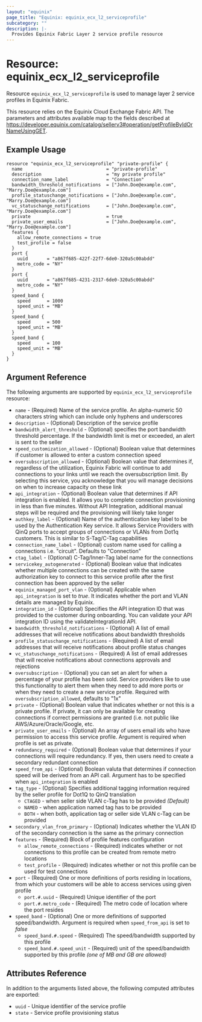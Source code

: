 ```yaml
---
layout: "equinix"
page_title: "Equinix: equinix_ecx_l2_serviceprofile"
subcategory: ""
description: |-
  Provides Equinix Fabric Layer 2 service profile resource
---
```


# Resource: equinix_ecx_l2_serviceprofile

Resource `equinix_ecx_l2_serviceprofile` is used to manage layer 2 service profiles
in Equinix Fabric.

This resource relies on the Equinix Cloud Exchange Fabric API. The parameters
and attributes available map to the fields described at
<https://developer.equinix.com/catalog/sellerv3#operation/getProfileByIdOrNameUsingGET>.

## Example Usage

```hcl
resource "equinix_ecx_l2_serviceprofile" "private-profile" {
  name                               = "private-profile"
  description                        = "my private profile"
  connection_name_label              = "Connection"
  bandwidth_threshold_notifications  = ["John.Doe@example.com", "Marry.Doe@example.com"]
  profile_statuschange_notifications = ["John.Doe@example.com", "Marry.Doe@example.com"]
  vc_statuschange_notifications      = ["John.Doe@example.com", "Marry.Doe@example.com"]
  private                            = true
  private_user_emails                = ["John.Doe@example.com", "Marry.Doe@example.com"]
  features {
    allow_remote_connections = true
    test_profile = false
  }
  port {
    uuid       = "a867f685-422f-22f7-6de0-320a5c00abdd"
    metro_code = "NY"
  }
  port {
    uuid       = "a867f685-4231-2317-6de0-320a5c00abdd"
    metro_code = "NY"
  }
  speed_band {
    speed      = 1000
    speed_unit = "MB"
  }
  speed_band {
    speed      = 500
    speed_unit = "MB"
  }
  speed_band {
    speed      = 100
    speed_unit = "MB"
  }
}
```

## Argument Reference

The following arguments are supported by `equinix_ecx_l2_serviceprofile` resource:

- `name` - (Required) Name of the service profile. An alpha-numeric 50 characters
  string which can include only hyphens and underscores
- `description` - (Optional) Description of the service profile
- `bandwidth_alert_threshold` - (Optional) specifies the port bandwidth threshold
 percentage. If the bandwidth limit is met or exceeded, an alert is sent to the seller
- `speed_customization_allowed` - (Optional) Boolean value that determines if
customer is allowed to enter a custom connection speed
- `oversubscription_allowed` - (Optional) Boolean value that determines if, regardless
of the utilization, Equinix Fabric will continue to add connections to your links
until we reach the oversubscription limit. By selecting this service, you acknowledge
that you will manage decisions on when to increase capacity on these link
- `api_integration` - (Optional) Boolean value that determines if API integration
is enabled. It allows you to complete connection provisioning in less than five
minutes. Without API Integration, additional manual steps will be required and the
provisioning will likely take longer
- `authkey_label` - (Optional) Name of the authentication key label to be used by
   the Authentication Key service. It allows Service
   Providers with QinQ ports to accept groups of connections or VLANs from Dot1q
   customers. This is similar to S-Tag/C-Tag capabilities
- `connection_name_label` - (Optional) custom name used for calling a connections
i.e. "circuit". Defaults to "Connection"
- `ctag_label` - (Optional) C-Tag/Inner-Tag label name for the connections
- `servicekey_autogenerated` - (Optional) Boolean value that indicates whether
  multiple connections
  can be created with the same authorization key to connect to this service profile
  after the first connection has been approved by the seller
- `equinix_managed_port_vlan` - (Optional) Applicable when `api_integration` is
  set to _true_. It indicates whether the port and VLAN details are managed by Equinix.
- `integration_id` - (Optional) Specifies the API integration ID that was provided
   to the customer during onboarding. You can validate your API integration ID
   using the validateIntegrationId API.
- `bandwidth_threshold_notifications` - (Optional) A list of email addresses that
will receive notifications about bandwidth thresholds
- `profile_statuschange_notifications` - (Required) A list of email addresses that
will receive notifications about profile status changes
- `vc_statuschange_notifications` - (Required) A list of email addresses that
will receive notifications about connections approvals and rejections
- `oversubscription` - (Optional) you can set an alert for when a percentage of
  your profile has been sold. Service providers like to use this functionality to
  alert them when they need to add more ports or when they need to create
  a new service profile. Required with `oversubscription_allowed`, defaults to "1x"
- `private` - (Optional) Boolean value that indicates whether or not this is a
  private profile. If private, it can only be available for creating connections
  if correct permissions are granted (i.e. not public like
  AWS/Azure/Oracle/Google, etc.
- `private_user_emails` - (Optional) An array of users email ids who have permission
  to access this service profile. Argument is required when profile is set as private.
- `redundancy_required` - (Optional) Boolean value that determines if your
 connections will require redundancy.
  If yes, then users need to create a secondary redundant connection
- `speed_from_api` - (Optional) Boolean valuta that determines if connection speed
  will be derived from an API call. Argument has to be specified
  when `api_integration` is enabled
- `tag_type` - (Optional) Specifies additional tagging information required by
  the seller profile for Dot1Q to QinQ translation
  - `CTAGED` - when seller side VLAN c-Tag has to be provided _(Default)_
  - `NAMED` - when application named tag has to be provided
  - `BOTH` - when both, application tag or seller side VLAN c-Tag can be provided
- `secondary_vlan_from_primary` - (Optional) Indicates whether the VLAN ID of
  the secondary connection is the same as the primary connection
- `features` - (Required) Block of profile features configuration
  - `allow_remote_connections` - (Required) indicates whether or not connections
    to this profile can be created from remote metro locations
  - `test_profile` - (Required) indicates whether or not this profile can be used
    for test connections
- `port` - (Required) One or more definitions of ports residing in locations,
  from which your customers will be able to access services using given profile
  - `port.#.uuid` - (Required) Unique identifier of the port
  - `port.#.metro_code` - (Required) The metro code of location where the port resides
- `speed_band` - (Optional) One or more definitions of supported speed/bandwidth.
 Argument is required when `speed_from_api` is set to _false_
  - `speed_band.#.speed` - (Required) The speed/bandwidth supported by this profile
  - `speed_band.#.speed_unit` - (Required) unit of the speed/bandwidth supported
  by this profile _(one of MB and GB are allowed)_

## Attributes Reference

In addition to the arguments listed above, the following computed attributes
are exported:

- `uuid` - Unique identifier of the service profile
- `state` - Service profile provisioning status

